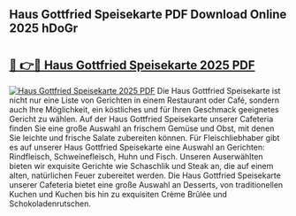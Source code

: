 ## Haus Gottfried Speisekarte PDF Download Online 2025 hDoGr

# <h2><a href="http://gc7e6qw.nevu.top/?p=Haus+Gottfried+Speisekarte">🔗 👉🔴 Haus Gottfried Speisekarte 2025 PDF</a></h2>

[![Haus Gottfried Speisekarte 2025 PDF](https://i.imgur.com/dBaPXMq.png)](http://gc7e6qw.nevu.top/?p=Haus+Gottfried+Speisekarte)
Die Haus Gottfried Speisekarte ist nicht nur eine Liste von Gerichten in einem Restaurant oder Café, sondern auch Ihre Möglichkeit, ein köstliches und für Ihren Geschmack geeignetes Gericht zu wählen. Auf der Haus Gottfried Speisekarte unserer Cafeteria finden Sie eine große Auswahl an frischem Gemüse und Obst, mit denen Sie leichte und frische Salate zubereiten können. Für Fleischliebhaber gibt es auf unserer Haus Gottfried Speisekarte eine Auswahl an Gerichten: Rindfleisch, Schweinefleisch, Huhn und Fisch. Unseren Auserwählten bieten wir exquisite Gerichte wie Schaschlik und Steak an, die auf einem alten, natürlichen Feuer zubereitet werden. Die Haus Gottfried Speisekarte unserer Cafeteria bietet eine große Auswahl an Desserts, von traditionellen Kuchen und Kuchen bis hin zu exquisiten Crème Brûlée und Schokoladenrutschen.
